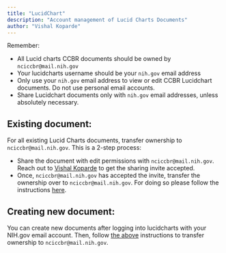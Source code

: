 ```yaml
---
title: "LucidChart"
description: "Account management of Lucid Charts Documents"
author: "Vishal Koparde"
---
```


Remember:

- All Lucid charts CCBR documents should be owned by `nciccbr@mail.nih.gov`
- Your lucidcharts username should be your `nih.gov` email address
- Only use your `nih.gov` email address to view or edit CCBR Lucidchart documents. Do not use personal email accounts.
- Share Lucidchart documents only with `nih.gov` email addresses, unless absolutely necessary.

## Existing document:

For all existing Lucid Charts documents, transfer ownership to `nciccbr@mail.nih.gov`. This is a 2-step process:
  
  - Share the document with edit permissions with `nciccbr@mail.nih.gov`. Reach out to [Vishal Koparde](https://teams.microsoft.com/l/chat/0/0?users=vishal.koparde@nih.gov) to get the sharing invite accepted.
  - Once, `nciccbr@mail.nih.gov` has accepted the invite, transfer the ownership over to `nciccbr@mail.nih.gov`. For doing so please follow the instructions [here](https://help.lucid.co/hc/en-us/articles/360049435952-Transfer-Lucid-documents#transfer-individual-documents).

## Creating new document:

You can create new documents after logging into lucidcharts with your NIH.gov email account. Then, follow [the above](#existing-document) instructions to transfer ownership to `nciccbr@mail.nih.gov`.

